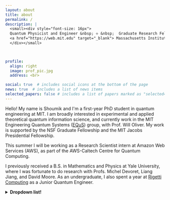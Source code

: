 ```yaml
---
layout: about
title: about
permalink: /
description: |
  <small><div style="font-size: 16px">
  Quantum Physicist and Engineer &nbsp; ⟡ &nbsp;  Graduate Research Fellow <br>
  <a href="https://web.mit.edu" target="_blank"> Massachusetts Institute of Technology (MIT); Cambridge, MA </a>
  </div></small>
  


profile:
  align: right
  image: prof_pic.jpg
  address: <br>

social: true  # includes social icons at the bottom of the page
news: true  # includes a list of news items
selected_papers: false # includes a list of papers marked as "selected={true}"
---
```


Hello! My name is Shoumik and I'm a first-year PhD student in quantum engineering at MIT. I am broadly interested in experimental and applied theoretical quantum information science, and currently work in the MIT Engineering Quantum Systems ([EQuS](https://equs.mit.edu/)) group, with Prof. Will Oliver. My work is supported by the NSF Graduate Fellowship and the MIT Jacobs Presidential Fellowship.

This summer I will be working as a Research Scientist intern at Amazon Web Services (AWS), as part of the AWS-Caltech Centre for Quantum Computing.

I previously received a B.S. in Mathematics and Physics at Yale University, where I was fortunate to do research with Profs. Michel Devoret, Liang Jiang, and David Moore. As an undergraduate, I also spent a year at [Rigetti Computing](https://www.rigetti.com/) as a Junior Quantum Engineer.

<details>
  <summary> <b>  Dropdown list!</b> </summary>
<p>
<br>
<b>Undergraduates at McGill:</b>
I welcome these emails, but they should include a CV, research interests, list of relevant course work, a transcript, and your programming experience. The subject line should contain the word "consideration for undergraduate research project" to indicate these instructions have been read.
<br/>
</p>

</details>
<br>